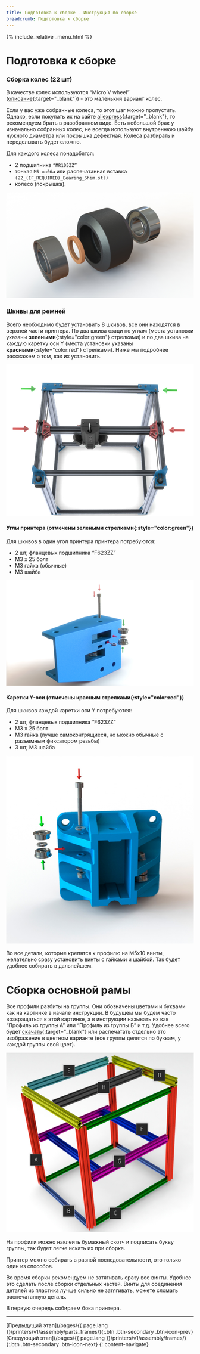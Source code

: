 ```yaml
---
title: Подготовка к сборке - Инструкция по сборке
breadcrumb: Подготовка к сборке
---
```


{% include_relative _menu.html %}

# Подготовка к сборке

### Сборка колес (22 шт)
В качестве колес используются “Micro V wheel” ([описание](http://openbuildspartstore.com/delrin-mini-v-wheel-kit/){:target="_blank"}) - это маленький вариант колес.

Если у вас уже собранные колеса, то этот шаг можно пропустить. Однако, если покупать их на сайте [aliexpress](http://got.by/2invn9){:target="_blank"}, то рекомендуем брать в разобранном виде. Есть небольшой брак у изначально собранных колес, не всегда используют внутреннюю шайбу нужного диаметра   или покрышка дефектная. Колеса разбирать и переделывать будет сложно.

Для каждого колеса понадобятся:
* 2 подшипника `“MR105ZZ”`
* тонкая `М5 шайба` или распечатанная вставка `(22_(IF_REQUIRED)_Bearing_Shim.stl)`
* колесо (покрышка).

![Колесо](/assets/img/assembly/r_18.JPG)

### Шкивы для ремней
Всего необходимо будет установить 8 шкивов, все они находятся в верхней части принтера. По два шкива сзади по углам (места установки указаны **зелеными**{:style="color:green"} стрелками) и по два шкива на каждую каретку оси Y (места установки указаны **красными**{:style="color:red"} стрелками). Ниже мы подробнее расскажем о том, как их установить.

![Шкивы для ремней](/assets/img/assembly/r_21.JPG)

#### Углы принтера (отмечены **зелеными стрелками**{:style="color:green"})
Для шкивов в один угол принтера принтера потребуются:
* 2 шт, фланцевых подшипника “F623ZZ”
* М3 х 25 болт
* М3 гайка (обычные)
* М3 шайба

![Шкивы для ремней](/assets/img/assembly/r_19.JPG)

#### Каретки Y-оси (отмечены **красным стрелками**{:style="color:red"})
Для шкивов каждой каретки оси Y потребуются:
* 2 шт, фланцевых подшипника “F623ZZ”
* М3 х 25 болт
* М3 гайка (лучше самоконтрящиеся, но можно обычные с разъемным фиксатором резьбы)
* 3 шт, М3 шайба

![Каретки Y-оси](/assets/img/assembly/r_20_2_2.jpg)

Во все детали, которые крепятся к профилю на М5х10 винты, желательно сразу установить винты с гайками и шайбой. Так будет удобнее собирать в дальнейшем.

# Сборка основной рамы
Все профили разбиты на группы. Они обозначены цветами и буквами как на картинке в начале инструкции. В будущем мы будем часто возвращаться к этой картинке, а в инструкции называть их как “Профиль из группы А” или “Профиль из группы Б” и т.д. Удобнее всего будет [скачать](/assets/img/assembly/00_0.jpg){:target="_blank"} или распечатать отдельно это изображение в цветном варианте (все группы делятся по буквам, у каждой группы свой цвет).

![Расположение профилей](/assets/img/assembly/00_0.jpg)

На профили можно наклеить бумажный скотч и подписать букву группы, так будет легче искать их при сборке.

Принтер можно собирать в разной последовательности, это только один из способов.

Во время сборки рекомендуем не затягивать сразу все винты. Удобнее это сделать после сборки отдельных частей. Винты для соединения деталей из пластика лучше сильно не затягивать, можете сломать распечатанную деталь.

В первую очередь собираем бока принтера.


---
[Предыдущий этап](/pages/{{ page.lang }}/printers/v1/assembly/parts_frames/){:.btn .btn-secondary .btn-icon-prev} [Следующий этап](/pages/{{ page.lang }}/printers/v1/assembly/frames/){:.btn .btn-secondary .btn-icon-next}
{:.content-navigate}
